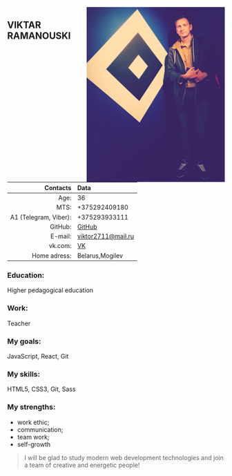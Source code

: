 <img align="right" alt="my photo" src="https://github.com/vitek2711/vitek2711/blob/main/vitek2711.jpg?raw=true" width="320">

## **VIKTAR RAMANOUSKI**
|Contacts|Data|
|-----:|:-----|
|Age:|36|
|MTS:| +375292409180|
|A1 (Telegram, Viber):| +375293933111|
|GitHub:|[GitHub](https://github.com/vitek2711)|
|E-mail:| viktor2711@mail.ru|
|vk.com:| [VK](https://vk.com/viktor_vitek_romanowski) |
|Home adress:|Belarus,Mogilev|

### **Education:**
Higher pedagogical education

### **Work:**
Teacher

### **My goals:**
JavaScript, React, Git

### **My skills:**
HTML5, CSS3, Git, Sass

### **My strengths:**
* work ethic;
* communication;
* team work;
* self-growth

>I will be glad to study modern web development technologies and join a team of creative and energetic people!
























